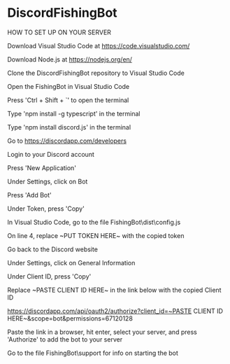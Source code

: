 ﻿# DiscordFishingBot
HOW TO SET UP ON YOUR SERVER

Download Visual Studio Code at https://code.visualstudio.com/

Download Node.js at https://nodejs.org/en/

Clone the DiscordFishingBot repository to Visual Studio Code

Open the FishingBot in Visual Studio Code

Press 'Ctrl + Shift + \`' to open the terminal

Type 'npm install -g typescript' in the terminal

Type 'npm install discord.js' in the terminal

Go to https://discordapp.com/developers

Login to your Discord account

Press 'New Application'

Under Settings, click on Bot

Press 'Add Bot'

Under Token, press 'Copy'

In Visual Studio Code, go to the file FishingBot\dist\config.js

On line 4, replace ~PUT TOKEN HERE~ with the copied token
  
Go back to the Discord website

Under Settings, click on General Information

Under Client ID, press 'Copy'

Replace ~PASTE CLIENT ID HERE~ in the link below with the copied Client ID
  
https://discordapp.com/api/oauth2/authorize?client_id=~PASTE CLIENT ID HERE~&scope=bot&permissions=67120128
  
Paste the link in a browser, hit enter, select your server, and press 'Authorize' to add the bot to your server

Go to the file FishingBot\support for info on starting the bot
